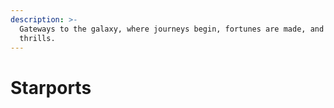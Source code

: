 ```yaml
---
description: >-
  Gateways to the galaxy, where journeys begin, fortunes are made, and adventure
  thrills.
---
```


# Starports


